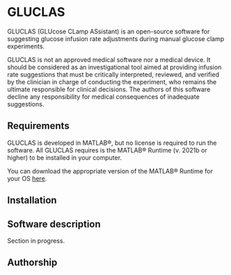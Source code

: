 # GLUCLAS 

GLUCLAS (GLUcose CLamp ASsistant) is an open-source software for suggesting glucose infusion rate adjustments during manual glucose clamp experiments. 

GLUCLAS is not an approved medical software nor a medical device. It should be considered as an investigational tool aimed at providing infusion rate suggestions that must be critically interpreted, reviewed, and verified by the clinician in charge of conducting the experiment, who remains the ultimate responsible for clinical decisions. The authors of this software decline any responsibility for medical consequences of inadequate suggestions.

## Requirements
GLUCLAS is developed in MATLAB®, but no license is required to run the software. All GLUCLAS requires is the MATLAB® Runtime (v. 2021b or higher) to be installed in your computer. 

You can download the appropriate version of the MATLAB® Runtime for your OS [here](mathworks.com/products/compiler/matlab-runtime.html).

## Installation



## Software description
Section in progress.

## Authorship

